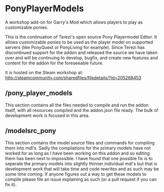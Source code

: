PonyPlayerModels
================
A workshop add-on for Garry's Mod which allows players to play as customizable ponies.

This is the continuation of Terezi's open source Pony Playermodel Editor. It allows customizable ponies to be used as the player model on supported servers (like PonyQuest or PonyLiving for example). Since Terezi has discontinued support for the addon and released the source we have taken over and will be continuing to develop, bugfix, and create new features and content for the addon for the foreseeable future.

It is hosted on the Steam workshop at: http://steamcommunity.com/sharedfiles/filedetails/?id=205268453

/pony_player_models
------------------
This section contains all the files needed to compile and run the addon itself, with all resources compiled and the addon.json file ready. The bulk of development work is focused in this area.

/modelsrc_pony
-------------
This section contains the model source files and commands for compiling them into mdl's. Sadly the compilations for the primary models have not worked for as long as I have been working on this addon and so editing them has been next to impossible. I have found that one possible fix is to seperate the primary models into slightly thinner individual mdl's but that is development work that will take time and code rewrites and as such may be some time coming. If anyone figures out a way to get these models to compile please file an issue explaining as such (or a pull request if you can fix it).

